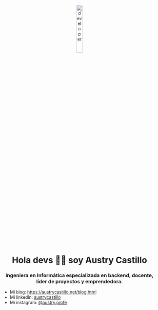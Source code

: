 <div id="header" align="center">
    <img src="https://camo.githubusercontent.com/f8561052d5519d5b219d3d02cdf56d0969d2cdab435e6739ba6b7cb26866f5fe/68747470733a2f2f6d69722d73332d63646e2d63662e626568616e63652e6e65742f70726f6a6563745f6d6f64756c65732f646973702f3630313031343131363737303437352e363036386265666634363430612e676966" alt="developer" width="20%">
    <h1 align="center"> Hola devs 🙋‍♀️ soy Austry Castillo</h1>
    <h3>
        Ingeniera en Informática especializada en backend, docente, líder de proyectos y emprendedora.        
    </h3>    
</div>
<ul>
    <li>Mi blog: <a href="https://austrycastillo.net/blog.html" target="_blank">https://austrycastillo.net/blog.html</a></li>
    <li>Mi linkedin: <a href="https://www.linkedin.com/in/austry-castillo/" target="_blank">austrycastillo</a></li>    
  <li>Mi instagram: <a href="https://www.instagram.com/austry.profe/" target="_blank">@austry.profe</a></li>  
</ul>
